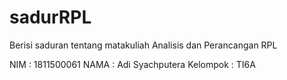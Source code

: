 # sadurRPL
Berisi saduran tentang matakuliah Analisis dan Perancangan RPL

NIM : 1811500061
NAMA : Adi Syachputera
Kelompok : TI6A
